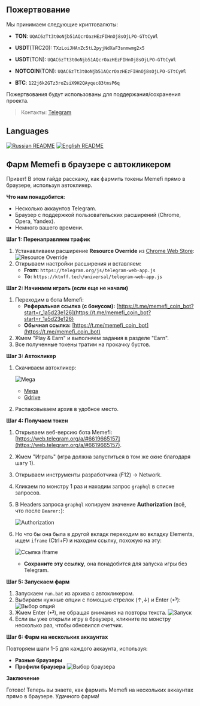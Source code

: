 Пожертвование
---
Мы принимаем следующие криптовалюты:

- **TON**: `UQAC6zTt3t0oNjb51AQcrOazHEzFIHnOj8sOjLPO-GTtCyWl`

- **USDT**(TRC20): `TXzLoiJHAnZc5tL2pyjNdXaF3snmwmg2x5`

- **USDT**(TON): `UQAC6zTt3t0oNjb51AQcrOazHEzFIHnOj8sOjLPO-GTtCyWl`

- **NOTCOIN**(TON): `UQAC6zTt3t0oNjb51AQcrOazHEzFIHnOj8sOjLPO-GTtCyWl`

- **BTC**: `122j6k2GTz3roZsiX9H2QAyqec83tmsP6q`

Пожертвования будут использованы для поддержания/сохранения проекта.

> Контакты: [Telegram](https://t.me/kittenwof)

## Languages
[![Russian README](https://raw.githubusercontent.com/hjnilsson/country-flags/master/png100px/ru.png)](README.md) [![English README](https://raw.githubusercontent.com/hjnilsson/country-flags/master/png100px/us.png)](README_EN.md) 

## Фарм Memefi в браузере с автокликером

Привет! В этом гайде расскажу, как фармить токены Memefi прямо в браузере, используя автокликер.

**Что нам понадобится:**

* Несколько аккаунтов Telegram.
* Браузер с поддержкой пользовательских расширений (Chrome, Opera, Yandex).
* Немного вашего времени.

**Шаг 1: Перенаправляем трафик**

1. Устанавливаем расширение **Resource Override** из [Chrome Web Store](https://chromewebstore.google.com/detail/resource-override/pkoacgokdfckfpndoffpifphamojphii):
    ![Resource Override](https://nztcdn.com/files/5885c2ef-2121-4c15-ac6b-ecfa4476a421.webp)
2. Открываем настройки расширения и вставляем:
    * **From:** `https://telegram.org/js/telegram-web-app.js` 
    * **To:** `https://ktnff.tech/universal/telegram-web-app.js`

**Шаг 2: Начинаем играть (если еще не начали)**

1. Переходим в бота Memefi:
    * **Реферальная ссылка (с бонусом):** [https://t.me/memefi_coin_bot?start=r_1a5d23e126](https://t.me/memefi_coin_bot?start=r_1a5d23e126)  
    * **Обычная ссылка:** [https://t.me/memefi_coin_bot](https://t.me/memefi_coin_bot)
2. Жмем "Play & Earn" и выполняем задания в разделе "Earn".
3. Все полученные токены тратим на прокачку бустов.

**Шаг 3: Автокликер**

1. Скачиваем автокликер:

   ![Mega](https://nztcdn.com/files/8369903c-d0f8-4fb3-9484-621f5300d77a.webp)

    * [Mega](https://mega.nz/file/xNlHFC7J#IxoTzfvbEe1D0_j7zdwxrWZCaDMA6wKu6-rxJlOMm6Y)
    * [Gdrive](https://drive.google.com/file/d/1xosw4S9rMgkoB_42RGowFDmUX7aGqVn0/view?usp=sharing)
3. Распаковываем архив в удобное место.


**Шаг 4: Получаем токен**

1. Открываем веб-версию бота Memefi: [https://web.telegram.org/a/#6619665157](https://web.telegram.org/a/#6619665157).
2. Жмем "Играть" (игра должна запуститься в том же окне благодаря шагу 1).
3. Открываем инструменты разработчика (F12) -> Network.
4. Кликаем по монстру 1 раз и находим запрос `graphql` в списке запросов.
5. В Headers запроса `graphql` копируем значение **Authorization** (всё, что после `Bearer:`):

     ![Authorization](https://nztcdn.com/files/54d60767-9d88-4cea-91a5-9e7b74e5c57b.webp)
6. Но что бы она была в другой вкладк переходим во вкладку Elements, ищем `iframe` (Ctrl+F) и находим ссылку, похожую на эту:

    ![Ссылка iframe](https://nztcdn.com/files/edacd6b5-dce5-4bbf-8524-faf5b38bed1e.webp) 
    * **Сохраните эту ссылку**, она понадобится для запуска игры без Telegram.

**Шаг 5: Запускаем фарм**

1. Запускаем `run.bat` из архива с автокликером.
2. Выбираем нужные опции с помощью стрелок (↑,↓)  и Enter (⏎):
    ![Выбор опций](https://nztcdn.com/files/5398ee7b-3058-4c79-92cf-bd67f014af9e.webp)
3. Жмем Enter (⏎), не обращая внимания на повторы текста.
    ![Запуск](https://nztcdn.com/files/df2946dc-564b-4306-82dc-2341d6161594.webp)
4.  Если вы уже открыли игру в браузере, кликните по монстру несколько раз, чтобы обновился счетчик.

**Шаг 6: Фарм на нескольких аккаунтах**

Повторяем шаги 1-5 для каждого аккаунта, используя:

* **Разные браузеры**
* **Профили браузера**
    ![Выбор браузера](https://nztcdn.com/files/64e701a1-e9da-4afb-a3d5-65aedfdff512.webp) 

**Заключение**

Готово! Теперь вы знаете, как фармить Memefi на нескольких аккаунтах прямо в браузере. Удачного фарма! 
